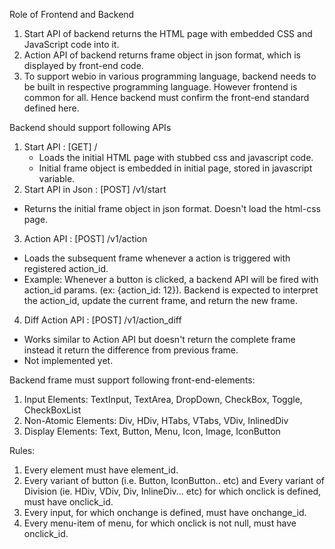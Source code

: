 Role of Frontend and Backend
1. Start API of backend returns the HTML page with embedded CSS and JavaScript code into it.
2. Action API of backend returns frame object in json format, which is displayed by front-end code.
3. To support webio in various programming language, backend needs to be built in respective programming language. However frontend is common for all. Hence backend must confirm the front-end standard defined here.


Backend should support following APIs
1. Start API  : [GET] /
   - Loads the initial HTML page with stubbed css and javascript code.
   - Initial frame object is embedded in initial page, stored in javascript variable.
2. Start API in Json : [POST] /v1/start
  - Returns the initial frame object in json format. Doesn't load the html-css page.
3. Action API : [POST] /v1/action
  - Loads the subsequent frame whenever a action is triggered with registered action_id.
  - Example: Whenever a button is clicked, a backend API will be fired with action_id params. (ex: {action_id: 12}). Backend is expected to interpret the action_id, update the current frame, and return the new frame.
4. Diff Action API : [POST] /v1/action_diff
  - Works similar to Action API but doesn't return the complete frame instead it return the difference from previous frame.
  - Not implemented yet.


Backend frame must support following front-end-elements:
1. Input Elements: TextInput, TextArea, DropDown, CheckBox, Toggle, CheckBoxList
2. Non-Atomic Elements: Div, HDiv, HTabs, VTabs, VDiv, InlinedDiv
3. Display Elements: Text, Button, Menu, Icon, Image, IconButton


Rules:
1. Every element must have element_id.
2. Every variant of button (i.e. Button, IconButton.. etc) and Every variant of Division (ie. HDiv, VDiv, Div, InlineDiv... etc) for which onclick is defined, must have onclick_id.
3. Every input, for which onchange is defined, must have onchange_id.
4. Every menu-item of menu, for which onclick is not null, must have onclick_id.


